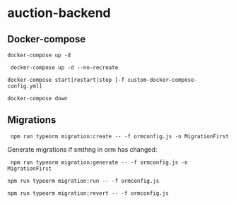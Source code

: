 # auction-backend

## Docker-compose

``` docker-compose up -d ```

``` docker-compose up -d --no-recreate```

``` docker-compose start|restart|stop [-f custom-docker-compose-config.yml] ```
 
``` docker-compose down ```

## Migrations

``` npm run typeorm migration:create -- -f ormconfig.js -n MigrationFirst```

Generate migrations if smthng in orm has changed:

``` npm run typeorm migration:generate -- -f ormconfig.js -n MigrationFirst```

``` npm run typeorm migration:run -- -f ormconfig.js ```

``` npm run typeorm migration:revert -- -f ormconfig.js ```

